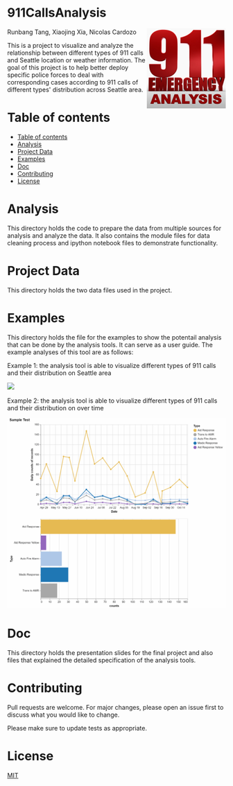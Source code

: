 

# 911CallsAnalysis

<img src="doc/911callslogo.png" align="right">


Runbang Tang, Xiaojing Xia, Nicolas Cardozo

This is a project to visualize and analyze the relationship between different types of 911 calls and Seattle location or weather information. The goal of this project is to help better deploy specific police forces to deal with corresponding cases according to 911 calls of different types' distribution across Seattle area.


Table of contents
=================

<!--ts-->
   * [Table of contents](#table-of-contents)
   * [Analysis](#analysis)
   * [Project Data](#project-data)
   * [Examples](#examples)
   * [Doc](#doc)
   * [Contributing](#contributing)
   * [License](#license)
<!--te-->

Analysis
================
This directory holds the code to prepare the data from multiple sources for analysis and analyze the data. It also contains the module files for data cleaning process and ipython notebook files to demonstrate functionality.

Project Data
=================
This directory holds the two data files used in the project. 

Examples
=================
This directory holds the file for the examples to show the potentail analysis that can be done by the analysis tools. It can serve as a user guide.
The example analyses of this tool are as follows:

Example 1: the analysis tool is able to visualize different types of 911 calls and their distribution on Seattle area

![](examples/Map_Data/UWcloselook.gif)

Example 2: the analysis tool is able to visualize different types of 911 calls and their distribution on over time

<img src="examples/analysisovertimes.gif" width="600"/>

Doc
=================
This directory holds the presentation slides for the final project and also files that explained the detailed specification of the analysis tools.

Contributing
=================
Pull requests are welcome. For major changes, please open an issue first to discuss what you would like to change.

Please make sure to update tests as appropriate.


License
=================
[MIT](https://choosealicense.com/licenses/mit/)



